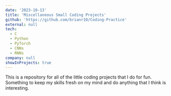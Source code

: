 ```yaml
---
date: '2023-10-13'
title: 'Miscellaneous Small Coding Projects'
github: 'https://github.com/brianr10/Coding-Practice'
external: null
tech:
  - C
  - Python
  - PyTorch
  - CNNs
  - RNNs
company: null
showInProjects: true
---
```


This is a repository for all of the little coding projects that I do for fun. Something to keep my skills fresh on my mind and do anything that I think is interesting.
